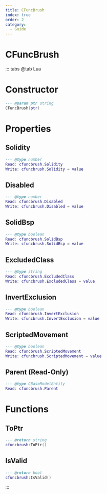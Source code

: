 ```yaml
---
title: CFuncBrush
index: true
order: 2
category:
  - Guide
---
```


# CFuncBrush

::: tabs
@tab Lua
# Constructor
```lua
--- @param ptr string
CFuncBrush(ptr)
```
# Properties
## Solidity 
```lua
--- @type number
Read: cfuncbrush.Solidity
Write: cfuncbrush.Solidity = value
```
## Disabled 
```lua
--- @type number
Read: cfuncbrush.Disabled
Write: cfuncbrush.Disabled = value
```
## SolidBsp 
```lua
--- @type boolean
Read: cfuncbrush.SolidBsp
Write: cfuncbrush.SolidBsp = value
```
## ExcludedClass 
```lua
--- @type string
Read: cfuncbrush.ExcludedClass
Write: cfuncbrush.ExcludedClass = value
```
## InvertExclusion 
```lua
--- @type boolean
Read: cfuncbrush.InvertExclusion
Write: cfuncbrush.InvertExclusion = value
```
## ScriptedMovement 
```lua
--- @type boolean
Read: cfuncbrush.ScriptedMovement
Write: cfuncbrush.ScriptedMovement = value
```
## Parent (Read-Only)
```lua
--- @type CBaseModelEntity
Read: cfuncbrush.Parent
```
# Functions
## ToPtr
```lua
--- @return string
cfuncbrush:ToPtr()
```
## IsValid
```lua
--- @return bool
cfuncbrush:IsValid()
```

:::